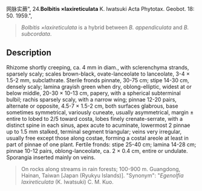 网脉实蕨",
24.**Bolbitis ×laxireticulata** K. Iwatsuki Acta Phytotax. Geobot. 18: 50. 1959.",

> *Bolbitis ×laxireticulata* is a hybrid between *B. appendiculata* and *B. subcordata*.

## Description
Rhizome shortly creeping, ca. 4 mm in diam., with sclerenchyma strands, sparsely scaly; scales brown-black, ovate-lanceolate to lanceolate, 3-4 × 1.5-2 mm, subclathrate. Sterile fronds pinnate, 30-75 cm; stipe 14-30 cm, densely scaly; lamina grayish green when dry, oblong-elliptic, widest at or below middle, 20-30 × 10-13 cm, papery, with a spherical subterminal bulbil; rachis sparsely scaly, with a narrow wing; pinnae 12-20 pairs, alternate or opposite, 4.5-7 × 1.5-2 cm, both surfaces glabrous, base sometimes symmetrical, variously cuneate, usually asymmetrical, margin ± entire to lobed to 2/5 toward costa, lobes finely crenate-serrate, with a distinct spine in each sinus, apex acute to acuminate, lowermost 2 pinnae up to 1.5 mm stalked, terminal segment triangular; veins very irregular, usually free except those along costae, forming a costal areole at least in part of pinnae of one plant. Fertile fronds: stipe 25-40 cm; lamina 14-28 cm; pinnae 10-12 pairs, oblong-lanceolate, ca. 2 × 0.4 cm, entire or undulate. Sporangia inserted mainly on veins.

> On rocks along streams in rain forests; 100-900 m. Guangdong, Hainan, Taiwan [Japan (Ryukyu Islands)].
  "Synonym": "*Egenolfia laxireticulata* (K. Iwatsuki) C. M. Kuo.
